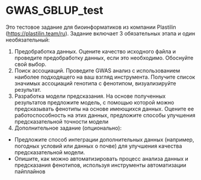 # GWAS_GBLUP_test
Это тестовое задание для биоинформатиков из компании Plastilin (https://plastilin.team/ru). Задание включает 3 обязательных этапа и один необязательный:  

1. Предобработка данных. Оцените качество исходного файла и проведите предобработку данных, если это необходимо. Обоснуйте свой выбор.
2. Поиск ассоциаций. Проведите GWAS анализ с использованием наиболее подходящего на ваш взгляд инструмента. Получите список значимых ассоциаций генотипа с фенотипом, визуализируйте результат.
3. Разработка модели предсказания. На основе полученных результатов предложите модель, с помощью которой можно предсказывать фенотипы на основе имеющихся данных. Оцените ее работоспособность на этих данных, предложите способы улучшения предсказательной точности модели
4. Дополнительное задание (опционально):
- Предложите способ интеграции дополнительных данных (например,
погодных условий или данных о почве) для улучшения качества
предсказательной модели.
- Опишите, как можно автоматизировать процесс анализа данных и
предсказания фенотипов, используя инструменты автоматизации пайплайнов
